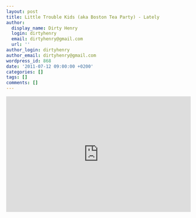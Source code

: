 ```yaml
---
layout: post
title: Little Trouble Kids (aka Boston Tea Party) - Lately
author:
  display_name: Dirty Henry
  login: dirtyhenry
  email: dirtyhenry@gmail.com
  url: ''
author_login: dirtyhenry
author_email: dirtyhenry@gmail.com
wordpress_id: 868
date: '2011-07-12 09:00:00 +0200'
categories: []
tags: []
comments: []
---
```

<iframe width="500" height="314" src="http://www.youtube.com/embed/6FPK92NspUs" frameborder="0" allowfullscreen></iframe>
